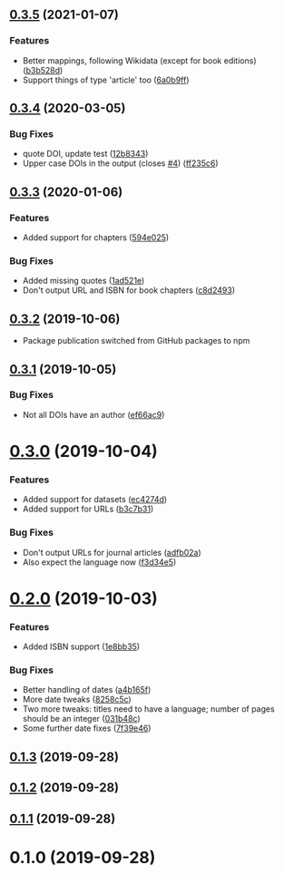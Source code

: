 ## [0.3.5](https://github.com/citation-js/plugin-quickstatements/compare/v0.3.4...v0.3.5) (2021-01-07)


### Features

* Better mappings, following Wikidata (except for book editions) ([b3b528d](https://github.com/citation-js/plugin-quickstatements/commit/b3b528dff8a267c69d1733ef9c53208ee3ea2630))
* Support things of type 'article' too ([6a0b9ff](https://github.com/citation-js/plugin-quickstatements/commit/6a0b9ff3aaba638fb2f395d7a1254442e06edda4))



## [0.3.4](https://github.com/citation-js/plugin-quickstatements/compare/v0.3.3...v0.3.4) (2020-03-05)


### Bug Fixes

* quote DOI, update test ([12b8343](https://github.com/citation-js/plugin-quickstatements/commit/12b834393b9e99f724235d7a092778db2f60eb1a))
* Upper case DOIs in the output (closes [#4](https://github.com/citation-js/plugin-quickstatements/issues/4)) ([ff235c6](https://github.com/citation-js/plugin-quickstatements/commit/ff235c6e101a968e4fd74ab3457ce28ece389038))



## [0.3.3](https://github.com/citation-js/plugin-quickstatements/compare/v0.3.2...v0.3.3) (2020-01-06)


### Features

* Added support for chapters ([594e025](https://github.com/citation-js/plugin-quickstatements/commit/594e02576edebb0d9e12c9495395c65bea5208c9))


### Bug Fixes

* Added missing quotes ([1ad521e](https://github.com/citation-js/plugin-quickstatements/commit/1ad521e765044d4b193219bc94bd58bf73d9715d))
* Don't output URL and ISBN for book chapters ([c8d2493](https://github.com/citation-js/plugin-quickstatements/commit/c8d24938a1bd90ecf3d3515a2daecfb20371b75f))



## [0.3.2](https://github.com/citation-js/plugin-quickstatements/compare/v0.3.1...v0.3.2) (2019-10-06)


* Package publication switched from GitHub packages to npm



## [0.3.1](https://github.com/citation-js/plugin-quickstatements/compare/v0.3.0...v0.3.1) (2019-10-05)


### Bug Fixes

* Not all DOIs have an author ([ef66ac9](https://github.com/citation-js/plugin-quickstatements/commit/ef66ac934573845cd94f88687940b829c509b6e7))



# [0.3.0](https://github.com/citation-js/plugin-quickstatements/compare/v0.2.0...v0.3.0) (2019-10-04)


### Features

* Added support for datasets ([ec4274d](https://github.com/citation-js/plugin-quickstatements/commit/ec4274d2e6dbc326019f0c18fe3dd62b6a22a30f))
* Added support for URLs ([b3c7b31](https://github.com/citation-js/plugin-quickstatements/commit/b3c7b311af071dbdb7d75df3157028f32e9dab1e))


### Bug Fixes

* Don't output URLs for journal articles ([adfb02a](https://github.com/citation-js/plugin-quickstatements/commit/adfb02a2da7cf04c11a5323a0e39d59119541f36))
* Also expect the language now ([f3d34e5](https://github.com/citation-js/plugin-quickstatements/commit/f3d34e583dafe68e4e1166abed3c81780b167239))



# [0.2.0](https://github.com/citation-js/plugin-quickstatements/compare/v0.1.3...v0.2.0) (2019-10-03)


### Features

* Added ISBN support ([1e8bb35](https://github.com/citation-js/plugin-quickstatements/commit/1e8bb3597dcf4d50234cd73962d6c7b8c3275cb9))


### Bug Fixes

* Better handling of dates ([a4b165f](https://github.com/citation-js/plugin-quickstatements/commit/a4b165f9c791bf8900970def762c12e465ccbb15))
* More date tweaks ([8258c5c](https://github.com/citation-js/plugin-quickstatements/commit/8258c5c0820b3d263b6117cd8572961b34ac509f))
* Two more tweaks: titles need to have a language; number of pages should be an integer ([031b48c](https://github.com/citation-js/plugin-quickstatements/commit/031b48c2dc96206283d399c901918dc8d323d54c))
* Some further date fixes ([7f39e46](https://github.com/citation-js/plugin-quickstatements/commit/7f39e467e11a717a58a80b64361d6db84adf741f))



## [0.1.3](https://github.com/citation-js/plugin-quickstatements/compare/v0.1.2...v0.1.3) (2019-09-28)



## [0.1.2](https://github.com/citation-js/plugin-quickstatements/compare/v0.1.1...v0.1.2) (2019-09-28)



## [0.1.1](https://github.com/citation-js/plugin-quickstatements/compare/v0.1.0...v0.1.1) (2019-09-28)



# 0.1.0 (2019-09-28)
